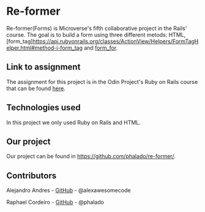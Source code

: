 # Re-former

Re-former(Forms) is Microverse's fifth collaborative project in the Rails' course. The goal is to build a form using three different metods: HTML, [form_tag]https://api.rubyonrails.org/classes/ActionView/Helpers/FormTagHelper.html#method-i-form_tag and [form_for](https://apidock.com/rails/ActionView/Helpers/FormHelper/form_for).

## Link to assignment

The assignment for this project is in the Odin Project's Ruby on Rails course that can be found [here](https://www.theodinproject.com/courses/ruby-on-rails/lessons/forms).

## Technologies used

In this project we only used Ruby on Rails and HTML.

## Our project

Our project can be found in https://github.com/phalado/re-former/.

## Contributors

Alejandro Andres - [GitHub](https://github.com/alexawesomecode) - @alexawesomecode

Raphael Cordeiro - [GitHub](https://github.com/phalado) - @phalado
